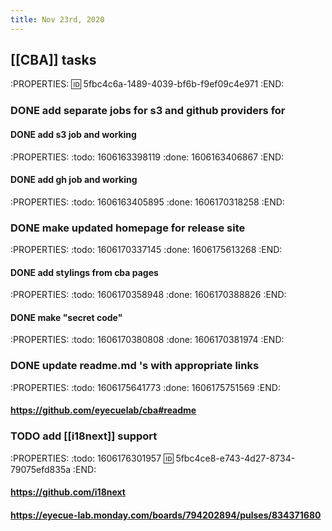 ```yaml
---
title: Nov 23rd, 2020
---
```


## [[CBA]] tasks
:PROPERTIES:
:id: 5fbc4c6a-1489-4039-bf6b-f9ef09c4e971
:END:
### DONE add separate jobs for s3 and github providers for
#### DONE add s3 job and working
:PROPERTIES:
:todo: 1606163398119
:done: 1606163406867
:END:
#### DONE add gh job and working
:PROPERTIES:
:todo: 1606163405895
:done: 1606170318258
:END:
### DONE make updated homepage for  release site
:PROPERTIES:
:todo: 1606170337145
:done: 1606175613268
:END:
#### DONE add stylings from cba pages
:PROPERTIES:
:todo: 1606170358948
:done: 1606170388826
:END:
#### DONE make "secret code"
:PROPERTIES:
:todo: 1606170380808
:done: 1606170381974
:END:
### DONE update readme.md 's with appropriate links
:PROPERTIES:
:todo: 1606175641773
:done: 1606175751569
:END:
#### https://github.com/eyecuelab/cba#readme
### TODO add [[i18next]] support
:PROPERTIES:
:todo: 1606176301957
:id: 5fbc4ce8-e743-4d27-8734-79075efd835a
:END:
#### https://github.com/i18next
#### https://eyecue-lab.monday.com/boards/794202894/pulses/834371680
####
